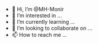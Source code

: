 - 👋 Hi, I’m @MH-Monir
- 👀 I’m interested in ...
- 🌱 I’m currently learning ...
- 💞️ I’m looking to collaborate on ...
- 📫 How to reach me ...

<!---
MH-Monir/MH-Monir is a ✨ special ✨ repository because its `README.md` (this file) appears on your GitHub profile.
You can click the Preview link to take a look at your changes.
--->

